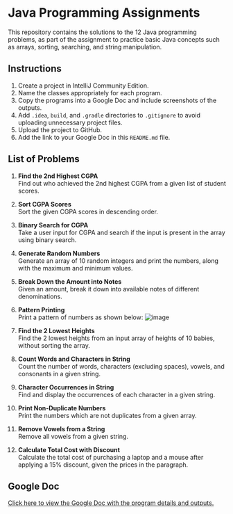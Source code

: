 # Java Programming Assignments

This repository contains the solutions to the 12 Java programming problems, as part of the assignment to practice basic Java concepts such as arrays, sorting, searching, and string manipulation.

## Instructions

1. Create a project in IntelliJ Community Edition.
2. Name the classes appropriately for each program.
3. Copy the programs into a Google Doc and include screenshots of the outputs.
4. Add `.idea`, `build`, and `.gradle` directories to `.gitignore` to avoid uploading unnecessary project files.
5. Upload the project to GitHub.
6. Add the link to your Google Doc in this `README.md` file.

## List of Problems

1. **Find the 2nd Highest CGPA**  
   Find out who achieved the 2nd highest CGPA from a given list of student scores.

2. **Sort CGPA Scores**  
   Sort the given CGPA scores in descending order.

3. **Binary Search for CGPA**  
   Take a user input for CGPA and search if the input is present in the array using binary search.

4. **Generate Random Numbers**  
   Generate an array of 10 random integers and print the numbers, along with the maximum and minimum values.

5. **Break Down the Amount into Notes**  
   Given an amount, break it down into available notes of different denominations.

6. **Pattern Printing**  
   Print a pattern of numbers as shown below:
![image](https://github.com/user-attachments/assets/b08e8575-0c0f-4569-aa1a-e1e1a19de2c1)



7. **Find the 2 Lowest Heights**  
Find the 2 lowest heights from an input array of heights of 10 babies, without sorting the array.

8. **Count Words and Characters in String**  
Count the number of words, characters (excluding spaces), vowels, and consonants in a given string.

9. **Character Occurrences in String**  
Find and display the occurrences of each character in a given string.

10. **Print Non-Duplicate Numbers**  
 Print the numbers which are not duplicates from a given array.

11. **Remove Vowels from a String**  
 Remove all vowels from a given string.

12. **Calculate Total Cost with Discount**  
 Calculate the total cost of purchasing a laptop and a mouse after applying a 15% discount, given the prices in the paragraph.

## Google Doc

[Click here to view the Google Doc with the program details and outputs.](https://docs.google.com/document/d/1qBMjKo_fDry6XAmvFpBXGfNMwCQiBbBsLttCIsUKGec/edit?usp=sharing)





